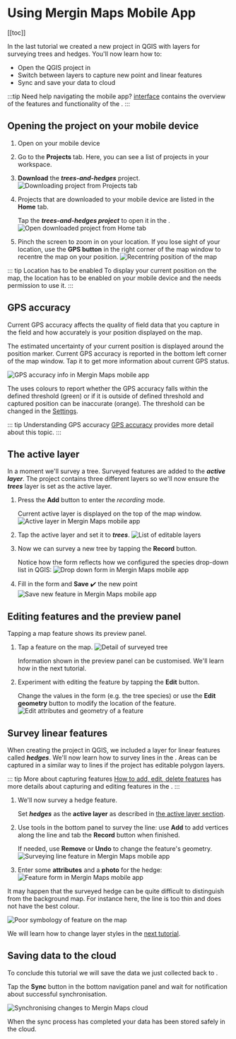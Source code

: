 # Using Mergin Maps Mobile App

[[toc]]

In the last tutorial we created a new <MainPlatformName /> project in QGIS with layers for surveying trees and hedges. You'll now learn how to:
- Open the QGIS project in <MobileAppName />
- Switch between layers to capture new point and linear features
- Sync and save your data to <MainPlatformNameLink /> cloud

:::tip Need help navigating the mobile app?
[<MobileAppName /> interface](../../field/mobile-app-ui/) contains the overview of the features and functionality of the <MobileAppNameShort />.
:::

## Opening the project on your mobile device 
1. Open <MobileAppName /> on your mobile device

2. Go to the **Projects** tab. Here, you can see a list of projects in your workspace.

3. **Download** the ***trees-and-hedges*** project.
   ![Downloading project from Projects tab](./merginmaps-mobile-download-my-project.jpg "Downloading project from Projects tab")
   
4. Projects that are downloaded to your mobile device are listed in the **Home** tab.
 
   Tap the ***trees-and-hedges project*** to open it in the <MobileAppNameShort />.
   ![Open downloaded project from Home tab](./merginmaps-mobile-open-project.jpg "Open downloaded project from Home tab")
   
5. Pinch the screen to zoom in on your location. If you lose sight of your location, use the **GPS button** in the right corner of the map window to recentre the map on your position.
   ![Recentring position of the map](./merginmaps-mobile-centre-gps.jpg "Recentring position of the map")

::: tip Location has to be enabled
To display your current position on the map, the location has to be enabled on your mobile device and the <MobileAppNameShort /> needs permission to use it. 
:::


## GPS accuracy
Current GPS accuracy affects the quality of field data that you capture in the field and how accurately is your position displayed on the map. 

The estimated uncertainty of your current position is displayed around the position marker. Current GPS accuracy is reported in the bottom left corner of the map window. Tap it to get more information about current GPS status.

![GPS accuracy info in Mergin Maps mobile app](./merginmaps-mobile-accuracy-spot-and-bubble.jpg "GPS accuracy info in Mergin Maps mobile app")

The <MobileAppNameShort /> uses colours to report whether the GPS accuracy falls within the defined threshold (green) or if it is outside of defined threshold and captured position can be inaccurate (orange). The threshold can be changed in the [Settings](../../field/mobile-app-ui/#gps-settings).

::: tip Understanding GPS accuracy
[GPS accuracy](../../field/gps_accuracy/) provides more detail about this topic.
:::


## The active layer
In a moment we'll survey a tree. Surveyed features are added to the ***active layer***. The project contains three different layers so we'll now ensure the ***trees*** layer is set as the active layer.

1. Press the **Add** button to enter the *recording* mode.

   Current active layer is displayed on the top of the map window.
   ![Active layer in Mergin Maps mobile app](./merginmaps-mobile-active-layer.jpg "Active layer in Mergin Maps mobile app")

2. Tap the active layer and set it to ***trees***.
   ![List of editable layers](./merginmaps-mobile-active-layer-set-to-trees.jpg "List of editable layers")

3. Now we can survey a new tree by tapping the **Record** button. 

   Notice how the form reflects how we configured the species drop-down list in QGIS:
   ![Drop down form in Mergin Maps mobile app](./merginmaps-mobile-forms-with-drop-down.jpg "Drop down form in Mergin Maps mobile app")

4. Fill in the form and **Save** :heavy_check_mark: the new point
   ![Save new feature in Mergin Maps mobile app](./merginmaps-mobile-save-feature.jpg "Save new feature in Mergin Maps mobile app")


## Editing features and the preview panel
Tapping a map feature shows its preview panel.

1. Tap a feature on the map.
   ![Detail of surveyed tree](./merginmaps-mobile-default-preview-panel.jpg "Detail of surveyed tree")

   Information shown in the preview panel can be customised. We'll learn how in the next tutorial.
   
2. Experiment with editing the feature by tapping the **Edit** button.

   Change the values in the form (e.g. the tree species) or use the **Edit geometry** button to modify the location of the feature. 
   ![Edit attributes and geometry of a feature](./merginmaps-mobile-edit-feature.jpg "Edit attributes and geometry of a feature")

## Survey linear features

When creating the project in QGIS, we included a layer for linear features called ***hedges***. We'll now learn how to survey lines in the <MobileAppNameShort />. Areas can be captured in a similar way to lines if the project has editable polygon layers. 

::: tip More about capturing features 
[How to add, edit, delete features](../../field/mobile-features/) has more details about capturing and editing features in the <MobileAppNameShort />.
:::

1. We'll now survey a hedge feature. 

   Set ***hedges*** as the **active layer** as described in [the active layer section](#the-active-layer).

2. Use tools in the bottom panel to survey the line: use **Add** to add vertices along the line and tab the **Record** button when finished.

   If needed, use **Remove** or **Undo** to change the feature's geometry.
   ![Surveying line feature in Mergin Maps mobile app](./merginmaps-mobile-digitising-line.jpg "Surveying line feature in Mergin Maps mobile app")

3. Enter some **attributes** and a **photo** for the hedge:
   ![Feature form in Mergin Maps mobile app](./merginmaps-mobile-hedge-attributes-and-photo.jpg "Feature form in Mergin Maps mobile app")

It may happen that the surveyed hedge can be quite difficult to distinguish from the background map. For instance here, the line is too thin and does not have the best colour.

![Poor symbology of feature on the map](./merginmaps-mobile-poor-symbology.jpg "Poor symbology of feature on the map")

We will learn how to change layer styles in the [next tutorial](../further-project-customisation/).

## Saving data to the cloud
To conclude this tutorial we will save the data we just collected back to <MainPlatformNameLink />.

Tap the **Sync** button in the bottom navigation panel and wait for notification about successful synchronisation.

![Synchronising changes to Mergin Maps cloud](./merginmaps-mobile-sync-project.jpg "Synchronising changes to Mergin Maps cloud")

When the sync process has completed your data has been stored safely in the cloud.
